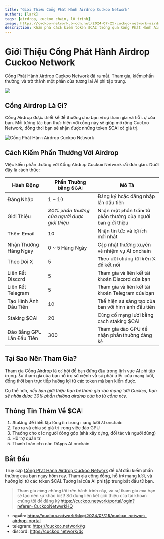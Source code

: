 ```yaml
---
title: "Giới Thiệu Cổng Phát Hành Airdrop Cuckoo Network"
authors: [lark]
tags: [airdrop, cuckoo chain, lộ trình]
image: https://cuckoo-network.b-cdn.net/2024-07-25-cuckoo-network-airdrop-portal.webp
description: Khám phá cách kiếm token $CAI thông qua Cổng Phát Hành Airdrop Cuckoo Network. Tham gia, hỗ trợ và hưởng lợi từ AI phi tập trung ngay hôm nay!
---
```


# Giới Thiệu Cổng Phát Hành Airdrop Cuckoo Network

Cổng Phát Hành Airdrop Cuckoo Network đã ra mắt. Tham gia, kiếm phần thưởng, và trở thành một phần của tương lai AI phi tập trung.

![](https://cuckoo-network.b-cdn.net/2024-07-25-cuckoo-network-airdrop-portal.webp)

## Cổng Airdrop Là Gì?

Cổng Airdrop được thiết kế để thưởng cho bạn vì sự tham gia và hỗ trợ của bạn. Mỗi tương tác bạn thực hiện với cổng này sẽ giúp mở rộng Cuckoo Network, đồng thời bạn sẽ nhận được những token $CAI có giá trị.

![Cổng Phát Hành Airdrop Cuckoo Network](https://cuckoo-network.b-cdn.net/airdrop-portal.webp "Cổng Phát Hành Airdrop Cuckoo Network")

## Cách Kiếm Phần Thưởng Với Airdrop

Việc kiếm phần thưởng với Cổng Airdrop Cuckoo Network rất đơn giản. Dưới đây là cách thức:

| Hành Động              | Phần Thưởng bằng $CAI      | Mô Tả                                         |
| ---------------------- | -------------------------- | ---------------------------------------------- |
| Đăng Nhập              | 1 ~ 10                     | Đăng ký hoặc đăng nhập lần đầu tiên           |
| Giới Thiệu             | _30% phần thưởng của người được giới thiệu_ | Nhận một phần trăm từ phần thưởng của người bạn giới thiệu |
| Thêm Email             | 10                         | Nhận tin tức và lợi ích mới nhất              |
| Nhận Thưởng Hàng Ngày  | 0 ~ 5 Hàng Ngày            | Cập nhật thường xuyên về nhiệm vụ AI onchain  |
| Theo Dõi X             | 5                          | Theo dõi chúng tôi trên X để kết nối          |
| Liên Kết Discord       | 5                          | Tham gia và liên kết tài khoản Discord của bạn |
| Liên Kết Telegram      | 5                          | Tham gia và liên kết tài khoản Telegram của bạn|
| Tạo Hình Ảnh Đầu Tiên   | 10                         | Thể hiện sự sáng tạo của bạn với hình ảnh đầu tiên |
| Staking $CAI           | 20                         | Củng cố mạng lưới bằng cách staking $CAI      |
| Đào Bằng GPU Lần Đầu Tiên | 300                      | Tham gia đào GPU để nhận phần thưởng đáng kể  |

## Tại Sao Nên Tham Gia?

Tham gia Cổng Airdrop là cơ hội để bạn đứng đầu trong lĩnh vực AI phi tập trung. Sự tham gia của bạn hỗ trợ sứ mệnh và sự phát triển của mạng lưới, đồng thời bạn trực tiếp hưởng lợi từ các token mà bạn kiếm được.

Cụ thể hơn, _nếu bạn giới thiệu bạn bè tham gia vào mạng lưới Cuckoo, bạn sẽ nhận được 30% phần thưởng airdrop của họ từ cổng này._

## Thông Tin Thêm Về $CAI

1. Staking để thiết lập lòng tin trong mạng lưới AI onchain
2. Tạo ra và chia sẻ giá trị trong việc đào GPU
3. Thưởng cho các người đóng góp (nhà xây dựng, đối tác và người dùng)
4. Hỗ trợ quản trị
5. Thanh toán cho các DApps AI onchain

## Bắt Đầu

Truy cập [Cổng Phát Hành Airdrop Cuckoo Network](https://cuckoo.network/portal/airdrop) để bắt đầu kiếm phần thưởng của bạn ngay hôm nay. Tham gia cộng đồng, hỗ trợ mạng lưới, và hưởng lợi từ các token $CAI. Tương lai của AI phi tập trung bắt đầu từ bạn.

> Tham gia cùng chúng tôi trên hành trình này, và sự tham gia của bạn sẽ tạo nên sự khác biệt! Sử dụng liên kết giới thiệu của tài khoản chúng tôi để đăng ký https://cuckoo.network/portal/login?referer=CuckooNetworkHQ

- nguồn: https://cuckoo.network/blog/2024/07/25/cuckoo-network-airdrop-portal
- telegram: https://cuckoo.network/tg
- discord: https://cuckoo.network/dc
